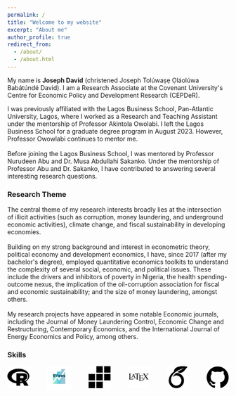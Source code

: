 ```yaml
---
permalink: /
title: "Welcome to my website"
excerpt: "About me"
author_profile: true
redirect_from: 
  - /about/
  - /about.html
---
```

My name is **Joseph David** (christened Joseph Tolúwaṣẹ Ọláolúwa Babátúndé David). I am a Research Associate at the Covenant University's <a href ="https://cepder.covenantuniversity.edu.ng/" style="text-decoration: none" target="_blank"> Centre for Economic Policy and Development Research (CEPDeR)</a>. 

<!--I am currently pursuing a Masters by Research (MRes) degree at the <a href ="https://fpe.upsi.edu.my/master/"  style="text-decoration: none" target="_blank"></a>Universiti Pendidikan Sultan Idris (UPSI), Malaysia.--!> 

I was previously affiliated with the <a href="https://lbs.edu.ng" style="text-decoration: none" target="_blank">Lagos Business School, Pan-Atlantic University</a>, Lagos, where I worked as a Research and Teaching Assistant under the mentorship of <a href ="https://www.lbs.edu.ng/faculty_profiles/akintola-owolabi/"  style="text-decoration: none" target="_blank">Professor Akintola Owolabi</a>. I left the Lagos Business School for a graduate degree program in August 2023. However, Professor Owowlabi continues to mentor me. <br/> <br/>

Before joining the Lagos Business School, I was mentored by <a href="https://scholar.google.com.my/citations?user=U2rrsr4AAAAJ&hl=en" style="text-decoration: none" target="_blank">Professor Nurudeen Abu</a> and <a href="https://scholar.google.com/citations?hl=en&user=jklNds0AAAAJ" style="text-decoration: none" target="_blank"> Dr. Musa Abdullahi Sakanko</a>. Under the mentorship of Professor Abu and Dr. Sakanko, I have contributed to answering several interesting research questions.     

<h3>Research Theme</h3>
The central theme of my research interests broadly lies at the intersection of illicit activities (such as corruption, money laundering, and underground economic activities), climate change, and fiscal sustainability in developing economies.
<br/><br/>

Building on my strong background and interest in econometric theory, political economy and development economics, I have, since 2017 (after my bachelor's degree), employed quantitative economics toolkits to understand the complexity of several social, economic, and political issues. These include the drivers and inhibitors of poverty in Nigeria, the health spending-outcome nexus, the implication of the oil-corruption association for fiscal and economic sustainability; and the size of money laundering, amongst others. 

<br/><br/>
My research projects have appeared in some notable Economic journals, including the Journal of Money Laundering Control, Economic Change and Restructuring, Contemporary Economics, and the International Journal of Energy Economics and Policy, among others.

<!--My MRes research at the Universiti Pendidikan Sultan Idris, Malaysia, under the supervision of <a href="https://scholar.google.com/citations?user=Qjft0HoAAAAJ&hl=en" style="text-decoration:none" target="_blank">Dr. Awadh A.M. Gamal</a>, focuses on the role of corruption and the underground economy in the oil rent-growth relationship in oil-rich economies.--!>

<div>
  <h3>Skills</h3>
  <div style="display: flex; justify-content: space-between;">
  <img src="/images/r_icon.png" alt="R programming" style="width: 50px; height: 50px;">
  <img src="/images/eviews_icon.png" alt="EViews" style="width: 55px; height: 55px;">
  <img src="/images/stata_icon.png" alt="Stata" style="width: 50px; height: 50px;">
  <img src="/images/latex_icon.jpg" alt="LaTeX" style="width: 50px; height: 50px;">
  <img src="/images/overleaf_icon.png" alt="Overleaf" style="width: 50px; height: 50px;">
  <img src="/images/github_icon.png" alt="GitHub" style="width: 50px; height: 50px;">
  </div>
</div>
